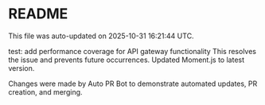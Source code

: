# README

This file was auto-updated on 2025-10-31 16:21:44 UTC.

test: add performance coverage for API gateway functionality This resolves the issue and prevents future occurrences. Updated Moment.js to latest version.

Changes were made by Auto PR Bot to demonstrate automated updates, PR creation, and merging.
